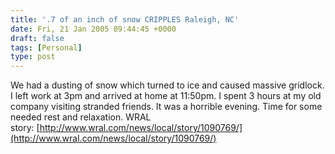 ```yaml
---
title: '.7 of an inch of snow CRIPPLES Raleigh, NC'
date: Fri, 21 Jan 2005 09:44:45 +0000
draft: false
tags: [Personal]
type: post
---
```


We had a dusting of snow which turned to ice and caused massive gridlock. I left work at 3pm and arrived at home at 11:50pm. I spent 3 hours at my old company visiting stranded friends. It was a horrible evening. Time for some needed rest and relaxation. WRAL story: [http://www.wral.com/news/local/story/1090769/](http://www.wral.com/news/local/story/1090769/)